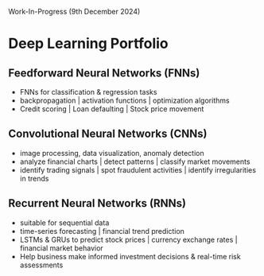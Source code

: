 Work-In-Progress (9th December 2024)

# Deep Learning Portfolio

## Feedforward Neural Networks (FNNs)

- FNNs for classification & regression tasks
- backpropagation | activation functions | optimization algorithms
- Credit scoring | Loan defaulting | Stock price movement

## Convolutional Neural Networks (CNNs)

- image processing, data visualization, anomaly detection
- analyze financial charts | detect patterns | classify market movements
- identify trading signals | spot fraudulent activities | identify irregularities in trends

## Recurrent Neural Networks (RNNs)

- suitable for sequential data
- time-series forecasting | financial trend prediction
- LSTMs & GRUs to predict stock prices | currency exchange rates | financial market behavior
- Help business make informed investment decisions & real-time risk assessments
